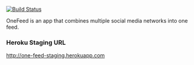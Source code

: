[![Build Status](https://travis-ci.org/nburt/one_feed.svg?branch=master)](https://travis-ci.org/nburt/one_feed)

OneFeed is an app that combines multiple social media networks into one feed.

### Heroku Staging URL

http://one-feed-staging.herokuapp.com
